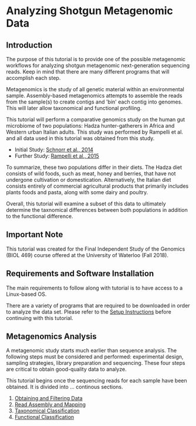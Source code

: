 # Analyzing Shotgun Metagenomic Data

## Introduction
The purpose of this tutorial is to provide one of the possible metagenomic workflows for analyzing shotgun metagenomic next-generation sequencing reads. Keep in mind that there are many different programs that will accomplish each step.

Metagenomics is the study of all genetic material within an environmental sample. Assembly-based metagenomics attempts to assemble the reads from the sample(s) to create contigs and 'bin' each contig into genomes.  This will later allow taxonomical and functional profiling.

This tutorial will perform a comparative genomics study on the human gut microbiome of two populations: Hadza hunter-gatherers in Africa and Western urban Italian adults. This study was performed by Rampelli et al. and all data used in this tutorial was obtained from this study.
* Initial Study: [Schnorr et al., 2014](https://christineyanta.github.io/Metagenomics_Tutorial/Schorr2014_HadzaGutMicrobiome.pdf)
* Further Study: [Rampelli et al., 2015](https://christineyanta.github.io/Metagenomics_Tutorial/Rampelli2015_HadzaGutMicrobiota.pdf)

To summarize, these two populations differ in their diets. The Hadza diet consists of wild foods, such as meat, honey and berries, that have not undergone cultivation or domestication.  Alternatively, the Italian diet consists entirely of commercial agricultural products that primarily includes plants foods and pasta, along with some dairy and poultry.  

Overall, this tutorial will examine a subset of this data to ultimately determine the taxnomical differences between both populations in addition to the functional difference.

## Important Note

This tutorial was created for the Final Independent Study of the Genomics (BIOL 469) course offered at the University of Waterloo (Fall 2018). 

## Requirements and Software Installation

The main requirements to follow along with tutorial is to have access to a Linux-based OS. 

There are a variety of programs that are required to be downloaded in order to analyze the data set.  Please refer to the [Setup Instructions](https://christineyanta.github.io/Metagenomics_Tutorial/Setup/) before continuing with this tutorial.
  
## Metagenomics Analysis

A metagenomic study starts much earlier than sequence analysis. The following steps must be considered and performed: experimental design, sampling strategies, library preparation and sequencing. These four steps are critical to obtain good-quality data to analyze.

This tutorial begins once the sequencing reads for each sample have been obtained. It is divided into ...  continous sections.

1. [Obtaining and Filtering Data](https://christineyanta.github.io/Metagenomics_Tutorial/Part1)
2. [Read Assembly and Mapping](https://christineyanta.github.io/Metagenomics_Tutorial/Part2)
3. [Taxonomical Classification](https://christineyanta.github.io/Metagenomics_Tutorial/Part3)
4. [Functional Classification](https://christineyanta.github.io/Metagenomics_Tutorial/Part4)
